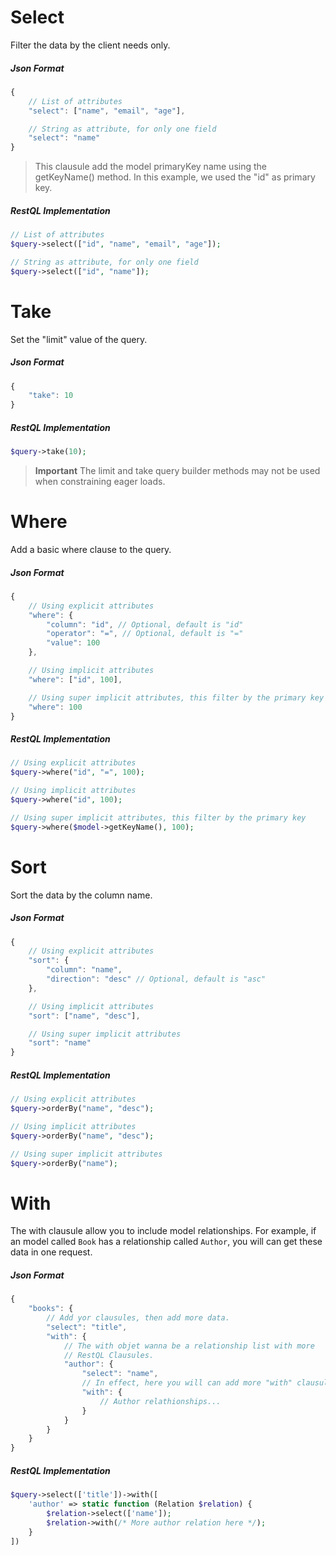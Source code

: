 # **Select**

Filter the data by the client needs only.

##### Json Format
```javascript
{
    // List of attributes
    "select": ["name", "email", "age"],

    // String as attribute, for only one field
    "select": "name"
}
```

> This clausule add the model primaryKey name using the getKeyName() method.
> In this example, we used the "id" as primary key.

##### RestQL Implementation
```php
// List of attributes
$query->select(["id", "name", "email", "age"]);

// String as attribute, for only one field
$query->select(["id", "name"]);
```

# **Take**

Set the "limit" value of the query.

##### Json Format
```javascript
{
    "take": 10
}
```

##### RestQL Implementation
```php
$query->take(10);
```

> **Important** The limit and take query builder methods may not be used when constraining eager loads.

# **Where**

Add a basic where clause to the query.

##### Json Format
```javascript
{
    // Using explicit attributes
    "where": {
        "column": "id", // Optional, default is "id"
        "operator": "=", // Optional, default is "="
        "value": 100
    },

    // Using implicit attributes
    "where": ["id", 100],

    // Using super implicit attributes, this filter by the primary key
    "where": 100
}
```

##### RestQL Implementation
```php
// Using explicit attributes
$query->where("id", "=", 100);

// Using implicit attributes
$query->where("id", 100);

// Using super implicit attributes, this filter by the primary key
$query->where($model->getKeyName(), 100);
```

# **Sort**

Sort the data by the column name.

##### Json Format
```javascript
{
    // Using explicit attributes
    "sort": {
        "column": "name",
        "direction": "desc" // Optional, default is "asc"
    },

    // Using implicit attributes
    "sort": ["name", "desc"],

    // Using super implicit attributes
    "sort": "name"
}
```

##### RestQL Implementation
```php
// Using explicit attributes
$query->orderBy("name", "desc");

// Using implicit attributes
$query->orderBy("name", "desc");

// Using super implicit attributes
$query->orderBy("name");
```

# **With**

The with clausule allow you to include model relationships. For example, if an model
called `Book` has a relationship called `Author`, you will can get these data in
one request.


##### Json Format
```javascript
{
    "books": {
        // Add yor clausules, then add more data.
        "select": "title",
        "with": {
            // The with objet wanna be a relationship list with more
            // RestQL Clausules.
            "author": {
                "select": "name",
                // In effect, here you will can add more "with" clausules..
                "with": {
                    // Author relathionships...
                }
            }
        }
    }
}
```

##### RestQL Implementation
```php
$query->select(['title'])->with([
    'author' => static function (Relation $relation) {
        $relation->select(['name']);
        $relation->with(/* More author relation here */);
    }
])
```
